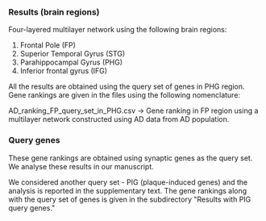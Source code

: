 ### Results (brain regions)
Four-layered multilayer network using the following brain regions:

1. Frontal Pole (FP)
2. Superior Temporal Gyrus (STG)
3. Parahippocampal Gyrus (PHG)
4. Inferior frontal gyrus (IFG)

All the results are obtained using the query set of genes in PHG region. Gene rankings are given in the files using the following nomenclature:

AD_ranking_FP_query_set_in_PHG.csv -> Gene ranking in FP region using a multilayer network constructed using AD data from AD population.

### Query genes
These gene rankings are obtained using synaptic genes as the query set. We analyse these results in our manuscript. 

We considered another query set - PIG (plaque-induced genes) and the analysis is reported in the supplementary text. The gene rankings along with the query set of genes is given in the subdirectory "Results with PIG query genes."

